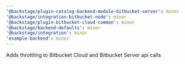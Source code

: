 ```yaml
---
'@backstage/plugin-catalog-backend-module-bitbucket-server': minor
'@backstage/integration-bitbucket-node': minor
'@backstage/plugin-bitbucket-cloud-common': minor
'@backstage/backend-defaults': minor
'@backstage/integration': minor
'example-backend': minor
---
```


Adds throttling to Bitbucket Cloud and Bitbucket Server api calls
